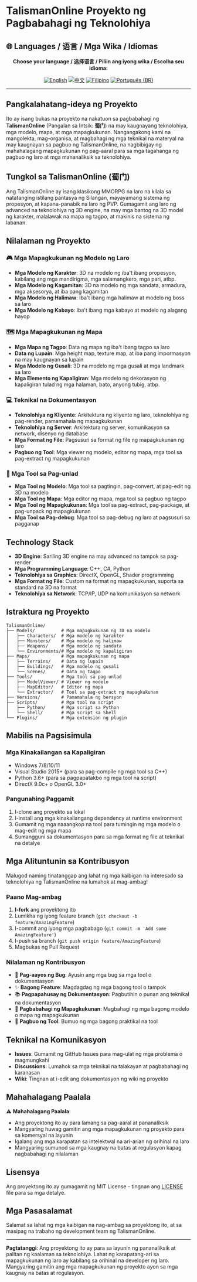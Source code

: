 # TalismanOnline Proyekto ng Pagbabahagi ng Teknolohiya

## 🌐 Languages / 语言 / Mga Wika / Idiomas

<div align="center">

**Choose your language / 选择语言 / Piliin ang iyong wika / Escolha seu idioma:**

[![English](https://img.shields.io/badge/English-EN-blue?style=flat-square)](README.md)
[![中文](https://img.shields.io/badge/中文-CN-red?style=flat-square)](README_CN.md)
[![Filipino](https://img.shields.io/badge/Filipino-PH-green?style=flat-square)](README_PH.md)
[![Português (BR)](https://img.shields.io/badge/Português%20(BR)-BR-yellow?style=flat-square)](README_PT_BR.md)

</div>

---

## Pangkalahatang-ideya ng Proyekto

Ito ay isang bukas na proyekto na nakatuon sa pagbabahagi ng **TalismanOnline** (Pangalan sa Intsik: **蜀门**) na may kaugnayang teknolohiya, mga modelo, mapa, at mga mapagkukunan. Nangangakong kami na mangolekta, mag-organisa, at magbahagi ng mga teknikal na materyal na may kaugnayan sa pagbuo ng TalismanOnline, na nagbibigay ng mahahalagang mapagkukunan ng pag-aaral para sa mga tagahanga ng pagbuo ng laro at mga mananaliksik sa teknolohiya.

## Tungkol sa TalismanOnline (蜀门)

Ang TalismanOnline ay isang klasikong MMORPG na laro na kilala sa natatanging istilang pantasya ng Silangan, mayayamang sistema ng propesyon, at kapana-panabik na laro ng PVP. Gumagamit ang laro ng advanced na teknolohiya ng 3D engine, na may mga bantog na 3D model ng karakter, malalawak na mapa ng tagpo, at makinis na sistema ng labanan.

## Nilalaman ng Proyekto

### 🎮 Mga Mapagkukunan ng Modelo ng Laro
- **Mga Modelo ng Karakter**: 3D na modelo ng iba't ibang propesyon, kabilang ang mga mandirigma, mga salamangkero, mga pari, atbp.
- **Mga Modelo ng Kagamitan**: 3D na modelo ng mga sandata, armadura, mga aksesorya, at iba pang kagamitan
- **Mga Modelo ng Halimaw**: Iba't ibang mga halimaw at modelo ng boss sa laro
- **Mga Modelo ng Kabayo**: Iba't ibang mga kabayo at modelo ng alagang hayop

### 🗺️ Mga Mapagkukunan ng Mapa
- **Mga Mapa ng Tagpo**: Data ng mapa ng iba't ibang tagpo sa laro
- **Data ng Lupain**: Mga height map, texture map, at iba pang impormasyon na may kaugnayan sa lupain
- **Mga Modelo ng Gusali**: 3D na modelo ng mga gusali at mga landmark sa laro
- **Mga Elemento ng Kapaligiran**: Mga modelo ng dekorasyon ng kapaligiran tulad ng mga halaman, bato, anyong tubig, atbp.

### 💻 Teknikal na Dokumentasyon
- **Teknolohiya ng Kliyente**: Arkitektura ng kliyente ng laro, teknolohiya ng pag-render, pamamahala ng mapagkukunan
- **Teknolohiya ng Server**: Arkitektura ng server, komunikasyon sa network, disenyo ng database
- **Mga Format ng File**: Pagsusuri sa format ng file ng mapagkukunan ng laro
- **Pagbuo ng Tool**: Mga viewer ng modelo, editor ng mapa, mga tool sa pag-extract ng mapagkukunan

### 🔧 Mga Tool sa Pag-unlad
- **Mga Tool ng Modelo**: Mga tool sa pagtingin, pag-convert, at pag-edit ng 3D na modelo
- **Mga Tool ng Mapa**: Mga editor ng mapa, mga tool sa pagbuo ng tagpo
- **Mga Tool ng Mapagkukunan**: Mga tool sa pag-extract, pag-package, at pag-unpack ng mapagkukunan
- **Mga Tool sa Pag-debug**: Mga tool sa pag-debug ng laro at pagsusuri sa pagganap

## Technology Stack

- **3D Engine**: Sariling 3D engine na may advanced na tampok sa pag-render
- **Mga Programming Language**: C++, C#, Python
- **Teknolohiya sa Graphics**: DirectX, OpenGL, Shader programming
- **Mga Format ng File**: Custom na format ng mapagkukunan, suporta sa standard na 3D na format
- **Teknolohiya sa Network**: TCP/IP, UDP na komunikasyon sa network

## Istraktura ng Proyekto

```
TalismanOnline/
├── Models/          # Mga mapagkukunan ng 3D na modelo
│   ├── Characters/  # Mga modelo ng karakter
│   ├── Monsters/    # Mga modelo ng halimaw
│   ├── Weapons/     # Mga modelo ng sandata
│   └── Environments/# Mga modelo ng kapaligiran
├── Maps/            # Mga mapagkukunan ng mapa
│   ├── Terrains/    # Data ng lupain
│   ├── Buildings/   # Mga modelo ng gusali
│   └── Scenes/      # Data ng tagpo
├── Tools/           # Mga tool sa pag-unlad
│   ├── ModelViewer/ # Viewer ng modelo
│   ├── MapEditor/   # Editor ng mapa
│   └── Extractor/   # Tool sa pag-extract ng mapagkukunan
├── Versions/        # Pamamahala ng bersyon
├── Scripts/         # Mga tool na script
│   ├── Python/      # Mga script sa Python
│   └── Shell/       # Mga script sa Shell
└── Plugins/         # Mga extension ng plugin
```

## Mabilis na Pagsisimula

### Mga Kinakailangan sa Kapaligiran
- Windows 7/8/10/11
- Visual Studio 2015+ (para sa pag-compile ng mga tool sa C++)
- Python 3.6+ (para sa pagpapatakbo ng mga tool na script)
- DirectX 9.0c+ o OpenGL 3.0+

### Pangunahing Paggamit
1. I-clone ang proyekto sa lokal
2. I-install ang mga kinakailangang dependency at runtime environment
3. Gumamit ng mga naaangkop na tool para tumingin ng mga modelo o mag-edit ng mga mapa
4. Sumangguni sa dokumentasyon para sa mga format ng file at teknikal na detalye

## Mga Alituntunin sa Kontribusyon

Malugod naming tinatanggap ang lahat ng mga kaibigan na interesado sa teknolohiya ng TalismanOnline na lumahok at mag-ambag!

### Paano Mag-ambag
1. **I-fork** ang proyektong ito
2. Lumikha ng iyong feature branch (`git checkout -b feature/AmazingFeature`)
3. I-commit ang iyong mga pagbabago (`git commit -m 'Add some AmazingFeature'`)
4. I-push sa branch (`git push origin feature/AmazingFeature`)
5. Magbukas ng Pull Request

### Nilalaman ng Kontribusyon
- 🐛 **Pag-aayos ng Bug**: Ayusin ang mga bug sa mga tool o dokumentasyon
- ✨ **Bagong Feature**: Magdagdag ng mga bagong tool o tampok
- 📚 **Pagpapahusay ng Dokumentasyon**: Pagbutihin o punan ang teknikal na dokumentasyon
- 🎨 **Pagbabahagi ng Mapagkukunan**: Magbahagi ng mga bagong modelo o mapa ng mapagkukunan
- 🔧 **Pagbuo ng Tool**: Bumuo ng mga bagong praktikal na tool

## Teknikal na Komunikasyon

- **Issues**: Gumamit ng GitHub Issues para mag-ulat ng mga problema o magmungkahi
- **Discussions**: Lumahok sa mga teknikal na talakayan at pagbabahagi ng karanasan
- **Wiki**: Tingnan at i-edit ang dokumentasyon ng wiki ng proyekto

## Mahahalagang Paalala

⚠️ **Mahahalagang Paalala**:
- Ang proyektong ito ay para lamang sa pag-aaral at pananaliksik
- Mangyaring huwag gamitin ang mga mapagkukunan ng proyekto para sa komersyal na layunin
- Igalang ang mga karapatan sa intelektwal na ari-arian ng orihinal na laro
- Mangyaring sumunod sa mga kaugnay na batas at regulasyon kapag nagbabahagi ng nilalaman

## Lisensya

Ang proyektong ito ay gumagamit ng MIT License - tingnan ang [LICENSE](LICENSE) file para sa mga detalye.

## Mga Pasasalamat

Salamat sa lahat ng mga kaibigan na nag-ambag sa proyektong ito, at sa masipag na trabaho ng development team ng TalismanOnline.

---

**Pagtatanggi**: Ang proyektong ito ay para sa layunin ng pananaliksik at palitan ng kaalaman sa teknolohiya. Lahat ng karapatang-ari sa mapagkukunan ng laro ay kabilang sa orihinal na developer ng laro. Mangyaring gamitin ang mga mapagkukunan ng proyekto ayon sa mga kaugnay na batas at regulasyon.